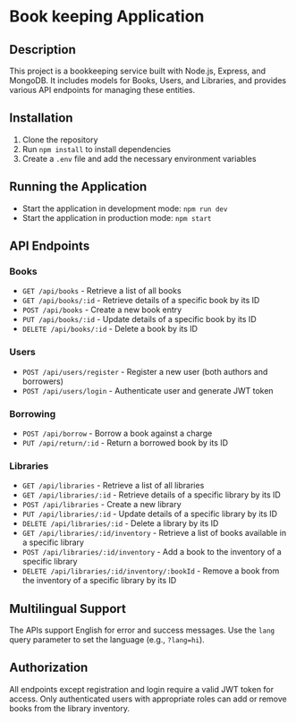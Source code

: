 # Book keeping Application

## Description

This project is a bookkeeping service built with Node.js, Express, and MongoDB. It includes models for Books, Users, and Libraries, and provides various API endpoints for managing these entities.

## Installation

1. Clone the repository
2. Run `npm install` to install dependencies
3. Create a `.env` file and add the necessary environment variables

## Running the Application

- Start the application in development mode: `npm run dev`
- Start the application in production mode: `npm start`

## API Endpoints

### Books
- `GET /api/books` - Retrieve a list of all books
- `GET /api/books/:id` - Retrieve details of a specific book by its ID
- `POST /api/books` - Create a new book entry
- `PUT /api/books/:id` - Update details of a specific book by its ID
- `DELETE /api/books/:id` - Delete a book by its ID

### Users
- `POST /api/users/register` - Register a new user (both authors and borrowers)
- `POST /api/users/login` - Authenticate user and generate JWT token

### Borrowing
- `POST /api/borrow` - Borrow a book against a charge
- `PUT /api/return/:id` - Return a borrowed book by its ID

### Libraries
- `GET /api/libraries` - Retrieve a list of all libraries
- `GET /api/libraries/:id` - Retrieve details of a specific library by its ID
- `POST /api/libraries` - Create a new library
- `PUT /api/libraries/:id` - Update details of a specific library by its ID
- `DELETE /api/libraries/:id` - Delete a library by its ID
- `GET /api/libraries/:id/inventory` - Retrieve a list of books available in a specific library
- `POST /api/libraries/:id/inventory` - Add a book to the inventory of a specific library
- `DELETE /api/libraries/:id/inventory/:bookId` - Remove a book from the inventory of a specific library by its ID

## Multilingual Support

The APIs support English for error and success messages. Use the `lang` query parameter to set the language (e.g., `?lang=hi`).

## Authorization

All endpoints except registration and login require a valid JWT token for access. Only authenticated users with appropriate roles can add or remove books from the library inventory.
